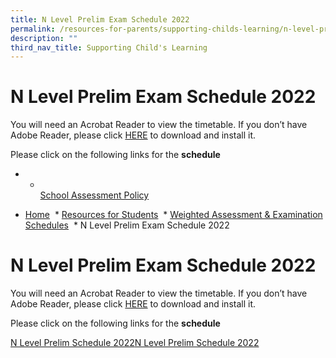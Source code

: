 ```yaml
---
title: N Level Prelim Exam Schedule 2022
permalink: /resources-for-parents/supporting-childs-learning/n-level-prelim-exam-schedule-2022/permalink/
description: ""
third_nav_title: Supporting Child's Learning
---
```


N Level Prelim Exam Schedule 2022
=================================

You will need an Acrobat Reader to view the timetable. If you don’t have Adobe Reader, please click [HERE](http://get.adobe.com/uk/reader/) to download and install it.

Please click on the following links for the **schedule**

*   *   [  
        School Assessment Policy](https://teckwhyesec.moe.edu.sg/students/weighted-assessment-examination-schedules/school-assessment-policy-student/)
    

*   [Home](https://teckwhyesec.moe.edu.sg/)
 *   [Resources for Students](https://teckwhyesec.moe.edu.sg/students/)
 *   [Weighted Assessment & Examination Schedules](https://teckwhyesec.moe.edu.sg/students/weighted-assessment-examination-schedules/)
 *   N Level Prelim Exam Schedule 2022

N Level Prelim Exam Schedule 2022
=================================

You will need an Acrobat Reader to view the timetable. If you don’t have Adobe Reader, please click [HERE](http://get.adobe.com/uk/reader/) to download and install it.

Please click on the following links for the **schedule**

[N Level Prelim Schedule 2022](https://teckwhyesec.moe.edu.sg/wp-content/uploads/2022/07/N-Preliminary-Examinations-Schedule-2022-Final-2.pdf)[N Level Prelim Schedule 2022](/files/N-Preliminary-Examinations-Schedule-2022-Final-2.pdf)